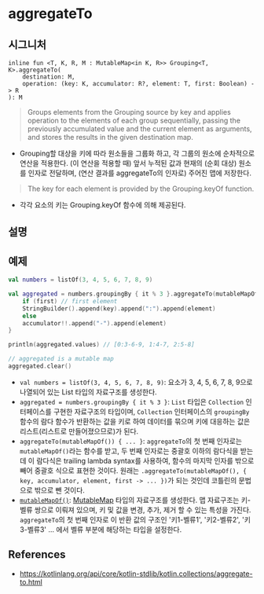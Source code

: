 # aggregateTo

## 시그니처

```
inline fun <T, K, R, M : MutableMap<in K, R>> Grouping<T, K>.aggregateTo(
    destination: M, 
    operation: (key: K, accumulator: R?, element: T, first: Boolean) -> R
): M
```

> Groups elements from the Grouping source by key and applies operation to the elements of each group sequentially, passing the previously accumulated value and the current element as arguments, and stores the results in the given destination map.
- Grouping할 대상을 키에 따라 원소들을 그룹화 하고, 각 그룹의 원소에 순차적으로 연산을 적용한다. (이 연산을 적용할 때) 앞서 누적된 값과 현재의 (순회 대상) 원소를 인자로 전달하며, (연산 결과를 aggregateTo의 인자로) 주어진 맵에 저장한다.

> The key for each element is provided by the Grouping.keyOf function.
- 각각 요소의 키는 Grouping.keyOf 함수에 의해 제공된다.

## 설명

## 예제

```kt
val numbers = listOf(3, 4, 5, 6, 7, 8, 9)

val aggregated = numbers.groupingBy { it % 3 }.aggregateTo(mutableMapOf()) { key, accumulator: StringBuilder?, element, first ->
    if (first) // first element
    StringBuilder().append(key).append(":").append(element)
    else
    accumulator!!.append("-").append(element)
}

println(aggregated.values) // [0:3-6-9, 1:4-7, 2:5-8]

// aggregated is a mutable map
aggregated.clear() 

```
- `val numbers = listOf(3, 4, 5, 6, 7, 8, 9)`: 요소가 3, 4, 5, 6, 7, 8, 9으로 나열되어 있는 List 타입의 자료구조를 생성한다.
- `aggregated = numbers.groupingBy { it % 3 }`: `List` 타입은 `Collection` 인터페이스를 구현한 자료구조의 타입이며, `Collection` 인터페이스의 `groupingBy` 함수의 람다 함수가 반환하는 값을 키로 하여 데이터를 묶으며 키에 대응하는 값은 리스트(리스트로 만들어졌으므로)가 된다.
- `aggregateTo(mutableMapOf()) { ... }`: `aggregateTo`의 첫 번째 인자로는 `mutableMapOf()`라는 함수를 받고, 두 번째 인자로는 중괄호 이하의 람다식을 받는데 이 람다식은 trailing lambda syntax를 사용하여, 함수의 마지막 인자를 밖으로 빼어 중괄호 식으로 표현한 것이다. 원래는 `.aggregateTo(mutableMapOf(), { key, accumulator, element, first -> ... })`가 되는 것인데 코틀린의 문법으로 밖으로 뺀 것이다.
- [`mutableMapOf()`](https://kotlinlang.org/api/core/kotlin-stdlib/kotlin.collections/mutable-map-of.html): [MutableMap](https://kotlinlang.org/api/core/kotlin-stdlib/kotlin.collections/-mutable-map/index.html) 타입의 자료구조를 생성한다. 맵 자료구조는 키-벨류 쌍으로 이뤄져 있으며, 키 및 값을 변경, 추가, 제거 할 수 있는 특성을 가진다. `aggregateTo`의 첫 번째 인자로 이 반환 값의 구조인 '키1-벨류1', '키2-벨류2', '키3-벨류3' ... 에서 벨류 부분에 해당하는 타입을 설정한다.

## References
- https://kotlinlang.org/api/core/kotlin-stdlib/kotlin.collections/aggregate-to.html
